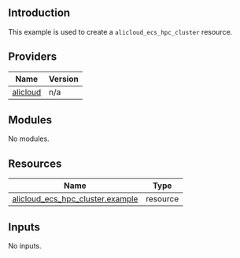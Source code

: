 <!-- BEGIN_TF_DOCS -->
## Introduction

This example is used to create a `alicloud_ecs_hpc_cluster` resource.

## Providers

| Name | Version |
|------|---------|
| <a name="provider_alicloud"></a> [alicloud](#provider\_alicloud) | n/a |

## Modules

No modules.

## Resources

| Name | Type |
|------|------|
| [alicloud_ecs_hpc_cluster.example](https://registry.terraform.io/providers/aliyun/alicloud/latest/docs/resources/ecs_hpc_cluster) | resource |

## Inputs

No inputs.
<!-- END_TF_DOCS -->    